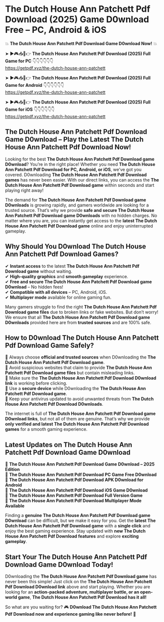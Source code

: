 # The Dutch House Ann Patchett Pdf Download (2025) Game D0wnload Free – PC, Android & iOS

💥 **The Dutch House Ann Patchett Pdf Download Game D0wnload Now!** 💥  

➤ ►🎮📥📱👉 **The Dutch House Ann Patchett Pdf Download (2025) Full Game for PC** 👇👇👇👇👇👇  
https://getpdf.xyz/the-dutch-house-ann-patchett  

➤ ►🎮📥📱👉 **The Dutch House Ann Patchett Pdf Download (2025) Full Game for Android** 👇👇👇👇👇👇  
https://getpdf.xyz/the-dutch-house-ann-patchett  

➤ ►🎮📥📱👉 **The Dutch House Ann Patchett Pdf Download (2025) Full Game for iOS** 👇👇👇👇👇👇  
https://getpdf.xyz/the-dutch-house-ann-patchett  

## The Dutch House Ann Patchett Pdf Download Game D0wnload – Play the Latest The Dutch House Ann Patchett Pdf Download Now!

Looking for the best **The Dutch House Ann Patchett Pdf Download game D0wnload**? You’re in the right place! Whether you need **The Dutch House Ann Patchett Pdf Download for PC, Android, or iOS**, we’ve got you covered. D0wnloading **The Dutch House Ann Patchett Pdf Download games** has never been easier. With our direct links, you can access the **The Dutch House Ann Patchett Pdf Download game** within seconds and start playing right away!  

The demand for **The Dutch House Ann Patchett Pdf Download game D0wnloads** is growing rapidly, and gamers worldwide are looking for a trusted source. That’s why we provide **safe and secure The Dutch House Ann Patchett Pdf Download game D0wnloads** with no hidden charges. No matter where you are, you can instantly get access to the **latest The Dutch House Ann Patchett Pdf Download game** online and enjoy uninterrupted gameplay.  

## **Why Should You D0wnload The Dutch House Ann Patchett Pdf Download Games?**  

✔ **Instant access** to the latest **The Dutch House Ann Patchett Pdf Download game** without waiting.  
✔ **High-quality graphics** and **smooth gameplay** experience.  
✔ **Free and secure The Dutch House Ann Patchett Pdf Download game D0wnload** – No hidden fees!  
✔ **Compatible with all devices** – PC, Android, iOS.  
✔ **Multiplayer mode** available for online gaming fun.  

Many gamers struggle to find the right **The Dutch House Ann Patchett Pdf Download game files** due to broken links or fake websites. But don’t worry! We ensure that all **The Dutch House Ann Patchett Pdf Download game D0wnloads** provided here are from **trusted sources** and are 100% safe.  

## **How to D0wnload The Dutch House Ann Patchett Pdf Download Game Safely?**  

📌 Always choose **official and trusted sources** when D0wnloading the **The Dutch House Ann Patchett Pdf Download game**.  
📌 Avoid suspicious websites that claim to provide **The Dutch House Ann Patchett Pdf Download game files** but contain misleading links.  
📌 Make sure the **The Dutch House Ann Patchett Pdf Download D0wnload link** is working before clicking.  
📌 Use a **secure device** while D0wnloading the **The Dutch House Ann Patchett Pdf Download game**.  
📌 Keep your antivirus updated to avoid unwanted threats from **The Dutch House Ann Patchett Pdf Download D0wnloads**.  

The internet is full of **The Dutch House Ann Patchett Pdf Download game D0wnload links**, but not all of them are genuine. That’s why we provide **only verified and latest The Dutch House Ann Patchett Pdf Download games** for a smooth gaming experience.  

## **Latest Updates on The Dutch House Ann Patchett Pdf Download Game D0wnload**  

🔹 **The Dutch House Ann Patchett Pdf Download Game D0wnload – 2025 Edition**  
🔹 **The Dutch House Ann Patchett Pdf Download PC Game Free D0wnload**  
🔹 **The Dutch House Ann Patchett Pdf Download APK D0wnload for Android**  
🔹 **The Dutch House Ann Patchett Pdf Download iOS Game D0wnload**  
🔹 **The Dutch House Ann Patchett Pdf Download Full Version Game**  
🔹 **The Dutch House Ann Patchett Pdf Download Multiplayer Mode Available**  

Finding a **genuine The Dutch House Ann Patchett Pdf Download game D0wnload** can be difficult, but we make it easy for you. Get the **latest The Dutch House Ann Patchett Pdf Download game** with a **single click** and enjoy the best gaming experience. Stay updated with **new The Dutch House Ann Patchett Pdf Download features** and explore **exciting gameplay**.  

## **Start Your The Dutch House Ann Patchett Pdf Download Game D0wnload Today!**  

D0wnloading the **The Dutch House Ann Patchett Pdf Download game** has never been this simple! Just click on the **The Dutch House Ann Patchett Pdf Download D0wnload link** above and start playing. Whether you are looking for an **action-packed adventure, multiplayer battle, or an open-world game**, **The Dutch House Ann Patchett Pdf Download has it all!**  

So what are you waiting for? 🎮 **D0wnload The Dutch House Ann Patchett Pdf Download now and experience gaming like never before!** 🚀  